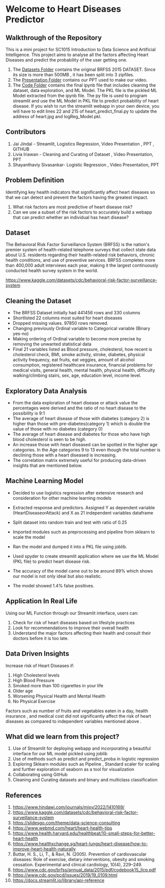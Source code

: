 # Welcome to Heart Diseases Predictor

## Walkthrough of the Repository  
This is a mini project for SC1015 Introduction to Data Science and Artificial Intelligence. This project aims to analyse all the factors affecting Heart Diseases and predict the probability of the user getting one.

1) The [Datasets Folder](Datasets/) contains the original BRFSS 2015 DATASET. Since its size is more than 500MB , it has been split into 3 zipfiles.
2) The [Presentation Folder](Presentation/) contains our PPT used to make our video.
3) The [Code Folder](Code/) contains the final ipynb file that includes cleaning the dataset, data exploration, and ML Model. The PKL file is the pickled ML Model extracted from the ipynb file. The py file is used to program streamlit and use the ML Model in PKL file to predict probability of heart disease. If you wish to run the streamlit webapp in your own device, you will have to edit lines 22 and 215 of heart_predict_final.py to update the address of heart.jpg and logReg_Model.pkl.


## Contributors 
1) Jai Jindal - Streamlit, Logistics Regression, Video Presentation , PPT , GITHUB
2) Livia Iriawan - Cleaning and Curating of Dataset , Video Presentation, PPT
3) Shayanthaviy Sivasankar- Logistic Regression , Video Presentation, PPT

## Problem Definition 

Identifying key health indicators that significantly affect heart diseases so that we can detect and prevent the factors having the greatest impact. 
1) What risk factors are most predictive of heart disease risk?
2) Can we use a subset of the risk factors to accurately build a webapp that can predict whether an individual has heart disease?

## Dataset

The Behavioral Risk Factor Surveillance System (BRFSS) is the nation's premier system of health-related telephone surveys that collect state data about U.S. residents regarding their health-related risk behaviors, chronic health conditions, and use of preventive services. BRFSS completes more than 400,000 adult interviews each year, making it the largest continuously conducted health survey system in the world.

https://www.kaggle.com/datasets/cdc/behavioral-risk-factor-surveillance-system


## Cleaning the Dataset 
- The BRFSS Dataset initially had 441456 rows and 330 columns
- Shortlisted 22 columns most suited for heart diseases
- Dropped missing values. 97850 rows removed.
- Changing previously Ordinal variable to Categorical variable (Binary yes-no)
- Making ordering of Ordinal variable to become more precise by removing the unwanted statistical data
- Final 21 variables listed as Blood pressure, cholesterol, how recent is cholesterol check, BMI, smoke activity, stroke, diabetes, physical activity frequency, eat fruits, eat veggies, amount of alcohol consumption, registered healthcare insurance, financial problems for medical visits, general health, mental health, physical health, difficulty walking/climbing stairs, sex, age, education level, income level.

## Exploratory Data Analysis 
- From the data exploration of heart disease or attack value the percentages were derived and the ratio of no heart disease to the possibility is 9:1
- The average of heart disease of those with diabetes (category 2) is higher than those with pre-diabetes(category 1) which is double the value of those with no diabetes (category 0)
- The average of heart disease and diabetes for those who have high blood cholesterol is seen to be high. 
- An increase those with heart diseased can be spotted in the higher age categories. In the Age categories 9 to 13 even though the total number is declining those with a heart diseased is increasing.
- The correlation matrix extremely useful for producing data-driven insights that are mentioned below.


## Machine Learning Model
- Decided to use logistics regression after extensive research and consideration for other machine learning models
- Extracted response and predictors. Assigned Y as dependent variable (HeartDiseaseorAttack) and X as 21 independent variables dataframe
- Split dataset into random train and test with ratio of 0.25
- Imported modules such as preprocessing and pipeline from sklearn to scale the model
- Ran the model and dumped it into a PKL file using joblib. 
- Used spyder to create streamlit application where we use the ML Model (PKL file) to predict heart disease risk.

- The accuracy of the model came out to be around 89% which shows our model is not only ideal but also realistic.
- The model showed 1.4% false positives.


## Application In Real Life

Using our ML Function through our Streamlit interface, users can:

1) Check for risk of heart diseases based on lifestyle practices
2) Look for recommendations to improve their overall health 
3) Understand the major factors affecting their health and consult their doctors before it is too late.


## Data Driven Insights
Increase risk of Heart Diseases if:

1) High Cholesterol levels
2) High Blood Pressure 
3) Smoked more than 100 cigarettes in your life
4) Older age
5) Worsening Physical Health and Mental Health
6) No Physical Exercise

Factors such as number of fruits and vegetables eaten in a day, health insurance , and medical cost did not significantly affect the risk of heart diseases as compared to independent variables mentioned above . 


## What did we learn from this project?

1) Use of Streamlit for deploying webapp and incorporating a beautiful interface for our ML model pickled using joblib
2) Use of methods such as predict and predict_proba in logistic regression
3) Exploring Sklearn modules such as Pipeline , Standard scaler for scaling and further exploration of seaborn as a tool for visualization
4) Collaborating using GitHub
5) Cleaning and Curating datasets and binary and multiclass classification


## References
1) https://www.hindawi.com/journals/misy/2022/1410169/
2) https://www.kaggle.com/datasets/cdc/behavioral-risk-factor-surveillance-system
3) https://slidesgo.com/theme/data-science-consulting
4) https://www.webmd.com/heart/heart-health-tips 
5) https://www.health.harvard.edu/healthbeat/10-small-steps-for-better-heart-health 
6) https://www.healthxchange.sg/heart-lungs/heart-disease/how-to-improve-heart-health-naturally
7) Buttar, H. S., Li, T., & Ravi, N. (2005). Prevention of cardiovascular diseases: Role of exercise, dietary interventions, obesity and smoking cessation. Experimental and clinical cardiology, 10(4), 229–249.
8) https://www.cdc.gov/brfss/annual_data/2015/pdf/codebook15_llcp.pdf
9) https://www.cdc.gov/pcd/issues/2019/19_0109.html
10) https://docs.streamlit.io/library/api-reference
